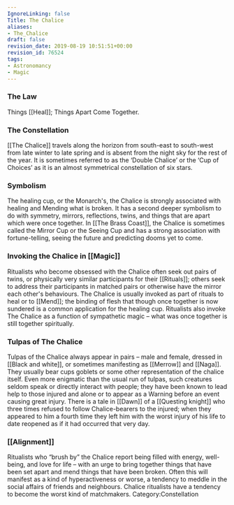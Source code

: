 ```yaml
---
IgnoreLinking: false
Title: The Chalice
aliases:
- The_Chalice
draft: false
revision_date: 2019-08-19 10:51:51+00:00
revision_id: 76524
tags:
- Astronomancy
- Magic
---
```


### The Law
Things [[Heal]]; Things Apart Come Together.
### The Constellation
[[The Chalice]] travels along the horizon from south-east to south-west from late winter to late spring and is absent from the night sky for the rest of the year. It is sometimes referred to as the ‘Double Chalice’ or the ‘Cup of Choices’ as it is an almost symmetrical constellation of six stars.
### Symbolism
The healing cup, or the Monarch's, the Chalice is strongly associated with healing and Mending what is broken. It has a second deeper symbolism to do with symmetry, mirrors, reflections, twins, and things that are apart which were once together.
In [[The Brass Coast]], the Chalice is sometimes called the Mirror Cup or the Seeing Cup and has a strong association with fortune-telling, seeing the future and predicting dooms yet to come.
### Invoking the Chalice in [[Magic]]
Ritualists who become obsessed with the Chalice often seek out pairs of twins, or physically very similar participants for their [[Rituals]]; others seek to address their participants in matched pairs or otherwise have the mirror each other's behaviours. The Chalice is usually invoked as part of rituals to heal or to [[Mend]]; the binding of flesh that though once together is now sundered is a common application for the healing cup. Ritualists also invoke The Chalice as a function of sympathetic magic – what was once together is still together spiritually.
### Tulpas of The Chalice
Tulpas of the Chalice always appear in pairs – male and female, dressed in [[Black and white]], or sometimes manifesting as [[Merrow]] and [[Naga]]. They usually bear cups goblets or some other representation of the chalice itself. Even more enigmatic than the usual run of tulpas, such creatures seldom speak or directly interact with people; they have been known to lead help to those injured and alone or to appear as a Warning before an event causing great injury. There is a tale in [[Dawn]] of a [[Questing knight]] who three times refused to follow Chalice-bearers to the injured; when they appeared to him a fourth time they left him with the worst injury of his life to date reopened as if it had occurred that very day.
### [[Alignment]]
Ritualists who “brush by” the Chalice report being filled with energy, well-being, and love for life – with an urge to bring together things that have been set apart and mend things that have been broken. Often this will manifest as a kind of hyperactiveness or worse, a tendency to meddle in the social affairs of friends and neighbours. Chalice ritualists have a tendency to become the worst kind of matchmakers.
Category:Constellation